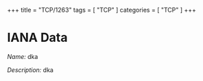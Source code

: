 +++
title = "TCP/1263"
tags = [ "TCP" ]
categories = [ "TCP" ]
+++

# IANA Data

_Name:_ dka

_Description:_ dka

